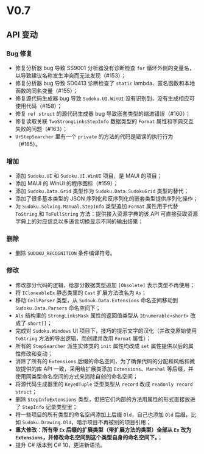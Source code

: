 ﻿# V0.7
## API 变动

### Bug 修复

* 修复分析器 bug 导致 SS9001 分析器没有诊断检查 `for` 循环外侧的变量名，以导致建议名称发生冲突而无法发现（#153）；
* 修复分析器 bug 导致 SD0413 诊断检查了 `static` lambda、匿名函数和本地函数的同名变量（#155）；
* 修复源代码生成器 bug 导致 `Sudoku.UI.WinUI` 没有识别到，没有生成相应可使用代码（#158）；
* 修复 `ref struct` 的源代码生成器 bug 导致嵌套类型的缩进错误（#160）；
* 修复读取关联 `TwoStrongLinksStepInfo` 数据类型的 `Format` 属性和字典交互失败的问题（#163）；
* `UrStepSearcher` 里有一个 `private` 的方法的代码是错误的执行行为（#165）。

### 增加

* 添加 `Sudoku.UI` 和 `Sudoku.UI.WinUI` 项目，是 MAUI 的项目；
* 添加 MAUI 的 WinUI 的程序图标（#159）；
* 添加 `Sudoku.Data.Grid` 类型作为 `Sudoku.Data.SudokuGrid` 类型的替代；
* 添加了很多基本类型的 JSON 序列化和反序列化的嵌套类型提供序列化操作；
* 为 `Sudoku.Solving.Manual.StepInfo` 类型追加 `Format` 属性用于代替 `ToString` 和 `ToFullString` 方法：提供接入资源字典的该 API 可直接获取资源字典上的对应信息以多语言切换显示不同的输出结果；

### 删除

* 删除 `SUDOKU_RECOGNITION` 条件编译符号。

### 修改

* 修改部分代码的逻辑，给部分数据类型追加 `[Obsolete]` 表示类型不再使用；
* 将 `ICloneableEx` 静态类里的 `Cast` 扩展方法改名为 `As`；
* 移动 `CellParser` 类型，从 `Sudouk.Data.Extensions` 命名空间移动到 `Sudoku.Data.Parsers` 命名空间下；
* `Als` 结构里的 `StrongLinksMask` 属性的返回值类型从 `IEnumerable<short>` 改成了 `short[]`；
* 完成对 `Sudoku.Windows` UI 项目下，技巧的提示文字的汉化（并改变原始使用 `ToString` 方法的导出逻辑，而创建并改用 `Format` 属性）；
* 所有的 `StepSearcher` 派生实体类的 `init` 属性均改成 `set` 属性提供以后的属性修改和变动；
* 消除了所有的 `Extensions` 后缀的命名空间，为了确保代码的分配和风格和微软提供的库 API 一致，采用给扩展类添加 `Extensions`、`Marshal` 等后缀，并使用同类型命名空间的方式来消除自创的命名空间；
* 将源代码生成器里的 `KeyedTuple` 泛型类型从 `record` 改成 `readonly record struct`；
* 删除 `StepInfoExtensions` 类型，但把它们内部的方法用属性的形式直接放进了 `StepInfo` 记录类型里；
* 将一些项目的所有类型的命名空间添加上后缀 `Old`，自己也添加 `Old` 后缀，比如 `Sudoku.Drawing.Old`，暗示项目不再被别的项目引用；
* **重大修改：所有带 `Ex` 后缀的扩展类型（带扩展方法的类型）全部从 `Ex` 改为 `Extensions`，并修改命名空间到这个类型自身的命名空间下。**；
* 提升 C# 版本到 C# 10，更进新语法。
